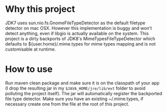 Why this project
===========

JDK7 uses sun.nio.fs.GnomeFileTypeDetector as the default filetype detector on mac OSX. However this implementation is buggy and won't detect anything, even if libgio is actually available on the system. This project is a dirty backports of JDK8's MimeTypesFileTypeDetector which defaults to ${user.home}/.mime.types for mime types mapping and is not customisable at runtime.

How to use
============

Run maven clean package and make sure it is on the classpath of your app (I drop the resulting jar in my `$JAVA_HOME/jre/lib/ext` folder to avoid polluting the project itself).
The jar will automatically register the backported file type detector. 
Make sure you have an existing ~/.mime.types, if necessary create one from the file at the root of this project.

